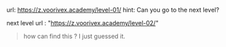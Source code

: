 url:‌ https://z.voorivex.academy/level-01/
hint: Can you go to the next level?

next level url :‌ "https://z.voorivex.academy/level-02/"

> how can find this ?
I just guessed it.
